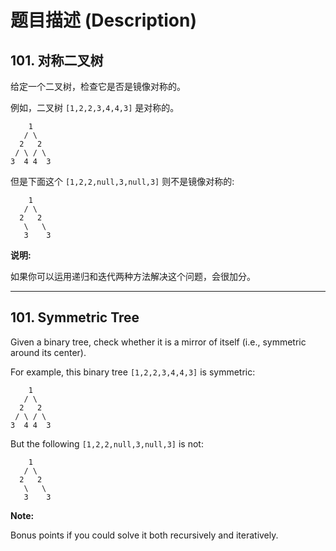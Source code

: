 # 题目描述 (Description)

## 101. 对称二叉树

给定一个二叉树，检查它是否是镜像对称的。

例如，二叉树 `[1,2,2,3,4,4,3]` 是对称的。

```()
    1
   / \
  2   2
 / \ / \
3  4 4  3
```

但是下面这个 `[1,2,2,null,3,null,3]` 则不是镜像对称的:

```()
    1
   / \
  2   2
   \   \
   3    3
```

**说明:**

如果你可以运用递归和迭代两种方法解决这个问题，会很加分。

***

## 101. Symmetric Tree

Given a binary tree, check whether it is a mirror of itself (i.e., symmetric around its center).

For example, this binary tree `[1,2,2,3,4,4,3]` is symmetric:

```()
    1
   / \
  2   2
 / \ / \
3  4 4  3
```

But the following `[1,2,2,null,3,null,3]` is not:

```()
    1
   / \
  2   2
   \   \
   3    3
```

**Note:**

Bonus points if you could solve it both recursively and iteratively.
